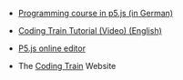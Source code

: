 - [Programming course in p5.js (in German)](http://www.p5js.gym-wst.de/de)
- [Coding Train Tutorial (Video) (English)](https://www.youtube.com/playlist?list=PLRqwX-V7Uu6Zy51Q-x9tMWIv9cueOFTFA)

- [P5.js online editor](https://editor.p5js.org/)
- The [Coding Train](https://thecodingtrain.com/) Website
